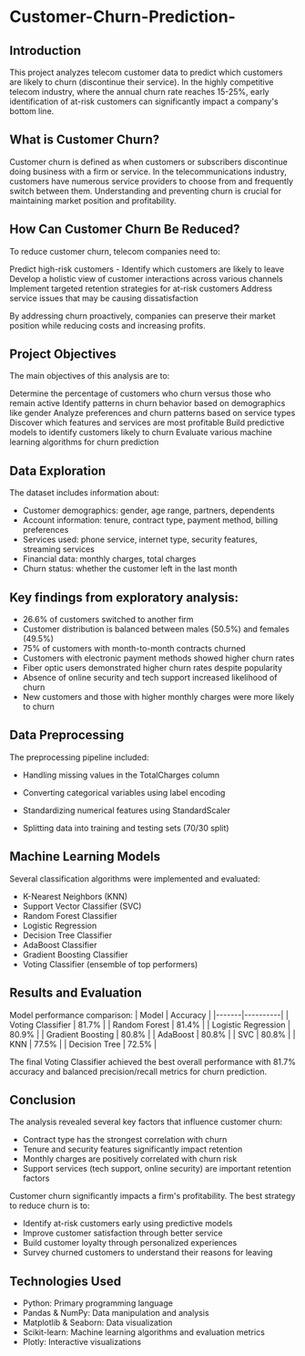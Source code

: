 # Customer-Churn-Prediction-
## Introduction
This project analyzes telecom customer data to predict which customers are likely to churn (discontinue their service). In the highly competitive telecom industry, where the annual churn rate reaches 15-25%, early identification of at-risk customers can significantly impact a company's bottom line.

## What is Customer Churn?
Customer churn is defined as when customers or subscribers discontinue doing business with a firm or service.
In the telecommunications industry, customers have numerous service providers to choose from and frequently switch between them. Understanding and preventing churn is crucial for maintaining market position and profitability.

## How Can Customer Churn Be Reduced?
To reduce customer churn, telecom companies need to:

Predict high-risk customers - Identify which customers are likely to leave
Develop a holistic view of customer interactions across various channels
Implement targeted retention strategies for at-risk customers
Address service issues that may be causing dissatisfaction

By addressing churn proactively, companies can preserve their market position while reducing costs and increasing profits.

## Project Objectives
The main objectives of this analysis are to:

Determine the percentage of customers who churn versus those who remain active
Identify patterns in churn behavior based on demographics like gender
Analyze preferences and churn patterns based on service types
Discover which features and services are most profitable
Build predictive models to identify customers likely to churn
Evaluate various machine learning algorithms for churn prediction

## Data Exploration
The dataset includes information about:

- Customer demographics: gender, age range, partners, dependents
- Account information: tenure, contract type, payment method, billing preferences
- Services used: phone service, internet type, security features, streaming services
- Financial data: monthly charges, total charges
- Churn status: whether the customer left in the last month

## Key findings from exploratory analysis:

- 26.6% of customers switched to another firm
- Customer distribution is balanced between males (50.5%) and females (49.5%)
- 75% of customers with month-to-month contracts churned
- Customers with electronic payment methods showed higher churn rates
- Fiber optic users demonstrated higher churn rates despite popularity
- Absence of online security and tech support increased likelihood of churn
- New customers and those with higher monthly charges were more likely to churn

## Data Preprocessing
The preprocessing pipeline included:

- Handling missing values in the TotalCharges column

- Converting categorical variables using label encoding

- Standardizing numerical features using StandardScaler

- Splitting data into training and testing sets (70/30 split)

## Machine Learning Models
Several classification algorithms were implemented and evaluated:

- K-Nearest Neighbors (KNN)
- Support Vector Classifier (SVC)
- Random Forest Classifier
- Logistic Regression
- Decision Tree Classifier
- AdaBoost Classifier
- Gradient Boosting Classifier
- Voting Classifier (ensemble of top performers)

## Results and Evaluation
Model performance comparison:
| Model | Accuracy |
|-------|----------|
| Voting Classifier | 81.7% |
| Random Forest | 81.4% |
| Logistic Regression | 80.9% |
| Gradient Boosting | 80.8% |
| AdaBoost | 80.8% |
| SVC | 80.8% |
| KNN | 77.5% |
| Decision Tree | 72.5% |

The final Voting Classifier achieved the best overall performance with 81.7% accuracy and balanced precision/recall metrics for churn prediction.

## Conclusion
The analysis revealed several key factors that influence customer churn:

- Contract type has the strongest correlation with churn
- Tenure and security features significantly impact retention
- Monthly charges are positively correlated with churn risk
- Support services (tech support, online security) are important retention factors

Customer churn significantly impacts a firm's profitability. The best strategy to reduce churn is to:

- Identify at-risk customers early using predictive models
- Improve customer satisfaction through better service
- Build customer loyalty through personalized experiences
- Survey churned customers to understand their reasons for leaving

## Technologies Used

- Python: Primary programming language
- Pandas & NumPy: Data manipulation and analysis
- Matplotlib & Seaborn: Data visualization
- Scikit-learn: Machine learning algorithms and evaluation metrics
- Plotly: Interactive visualizations

